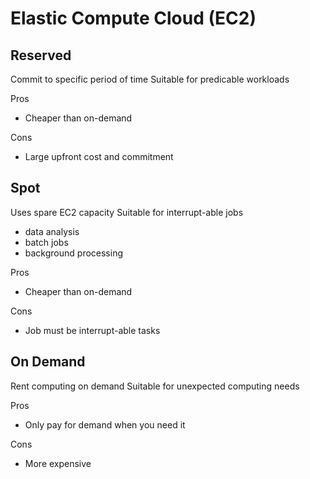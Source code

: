 # Elastic Compute Cloud (EC2)

## Reserved

Commit to specific period of time
Suitable for predicable workloads

Pros

- Cheaper than on-demand

Cons

- Large upfront cost and commitment

## Spot

Uses spare EC2 capacity
Suitable for interrupt-able jobs

- data analysis
- batch jobs
- background processing

Pros

- Cheaper than on-demand

Cons

- Job must be interrupt-able tasks

## On Demand

Rent computing on demand
Suitable for unexpected computing needs

Pros

- Only pay for demand when you need it

Cons

- More expensive
